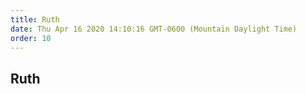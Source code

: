 ```yaml
---
title: Ruth
date: Thu Apr 16 2020 14:10:16 GMT-0600 (Mountain Daylight Time)
order: 10
---
```


## Ruth